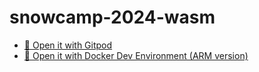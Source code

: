 # snowcamp-2024-wasm

- [🍊 Open it with Gitpod](https://gitpod.io/#https://github.com/bots-garden/snowcamp-2024-wasm)
- [🐳 Open it with Docker Dev Environment (ARM version)](https://open.docker.com/dashboard/dev-envs?url=https://github.com/bots-garden/snowcamp-2024-wasm/tree/main)
